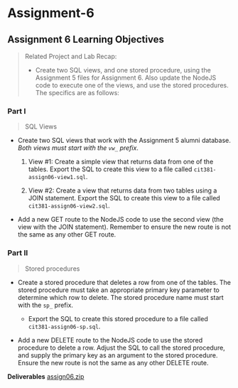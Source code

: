 # Assignment-6

## Assignment 6 Learning Objectives
> Related Project and Lab Recap:
> - Create two SQL views, and one stored procedure, using the Assignment 5 files for Assignment 6. Also update the NodeJS code to execute one of the views, and use the stored procedures. The specifics are as follows:

### Part I
> SQL Views

- Create two SQL views that work with the Assignment 5 alumni database. *Both views must start with the `vw_` prefix*.

  1. View #1: Create a simple view that returns data from one of the tables. Export the SQL to create this view to a file called `cit381-assign06-view1.sql`.

  2. View #2: Create a view that returns data from two tables using a JOIN statement. Export the SQL to create this view to a file called `cit381-assign06-view2.sql`.

- Add a new GET route to the NodeJS code to use the second view (the view with the JOIN statement). Remember to ensure the new route is not the same as any other GET route.

### Part II
> Stored procedures

- Create a stored procedure that deletes a row from one of the tables. The stored procedure must take an appropriate primary key parameter to determine which row to delete. The stored procedure name must start with the `sp_` prefix.
  - Export the SQL to create this stored procedure to a file called  `cit381-assign06-sp.sql`.

- Add a new DELETE route to the NodeJS code to use the stored procedure to delete a row. Adjust the SQL to call the stored procedure, and supply the primary key as an argument to the stored procedure. Ensure the new route is not the same as any other DELETE route.

**Deliverables**
[assign06.zip]()
